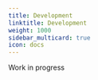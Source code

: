 ```yaml
---
title: Development
linktitle: Development
weight: 1000
sidebar_multicard: true
icon: docs
---
```

Work in progress